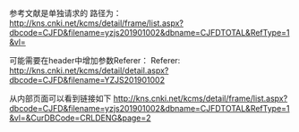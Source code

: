 参考文献是单独请求的
路径为：
http://kns.cnki.net/kcms/detail/frame/list.aspx?dbcode=CJFD&filename=yzjs201901002&dbname=CJFDTOTAL&RefType=1&vl=

可能需要在header中增加参数Referer：
Referer: http://kns.cnki.net/kcms/detail/detail.aspx?dbcode=CJFD&filename=YZJS201901002

从内部页面可以看到链接如下
http://kns.cnki.net/kcms/detail/frame/list.aspx?dbcode=CJFD&filename=yzjs201901002&dbname=CJFDTOTAL&RefType=1&vl=&CurDBCode=CRLDENG&page=2